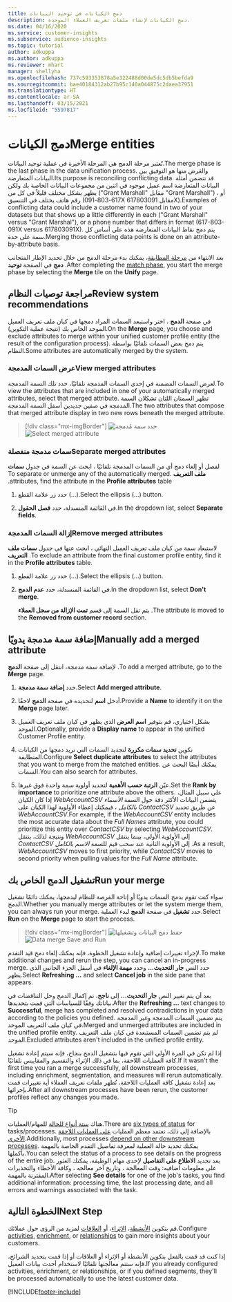 ```yaml
---
title: دمج الكيانات في توحيد البيانات
description: دمج الكيانات لإنشاء ملفات تعريف العملاء الموحدة.
ms.date: 04/16/2020
ms.service: customer-insights
ms.subservice: audience-insights
ms.topic: tutorial
author: adkuppa
ms.author: adkuppa
ms.reviewer: mhart
manager: shellyha
ms.openlocfilehash: 737c593353878a5e322488d00de5dc5db5befda9
ms.sourcegitcommit: bae40184312ab27b95c140a044875c2daea37951
ms.translationtype: HT
ms.contentlocale: ar-SA
ms.lasthandoff: 03/15/2021
ms.locfileid: "5597817"
---
```

# <a name="merge-entities"></a><span data-ttu-id="bfb55-103">دمج الكيانات</span><span class="sxs-lookup"><span data-stu-id="bfb55-103">Merge entities</span></span>

<span data-ttu-id="bfb55-104">تُعتبر مرحلة الدمج هي المرحلة الأخيرة في عملية توحيد البيانات.</span><span class="sxs-lookup"><span data-stu-id="bfb55-104">The merge phase is the last phase in the data unification process.</span></span> <span data-ttu-id="bfb55-105">والغرض منها هو التوفيق بين البيانات المتعارضة.</span><span class="sxs-lookup"><span data-stu-id="bfb55-105">Its purpose is reconciling conflicting data.</span></span> <span data-ttu-id="bfb55-106">قد تتضمن أمثلة البيانات المتعارضة اسم عميل موجود في اثنين من مجموعات البيانات الخاصة بك ولكن يظهر بشكل مختلف قليلاً في كل من ("Grant Marshall" مقابل "Grant Marshall") ، أو رقم هاتف يختلف في التنسيق (617-803-091X مقابل 617803091X).</span><span class="sxs-lookup"><span data-stu-id="bfb55-106">Examples of conflicting data could include a customer name found in two of your datasets but that shows up a little differently in each ("Grant Marshall" versus "Grant Marshal"), or a phone number that differs in format (617-803-091X versus 617803091X).</span></span> <span data-ttu-id="bfb55-107">يتم دمج نقاط البيانات المتعارضة هذه على أساس كل سمة على حدة.</span><span class="sxs-lookup"><span data-stu-id="bfb55-107">Merging those conflicting data points is done on an attribute-by-attribute basis.</span></span>

<span data-ttu-id="bfb55-108">بعد الانتهاء من [مرحلة المطابقة](match-entities.md)، يمكنك بدء مرحلة الدمج من خلال تحديد الإطار المتجانب **دمج** في الصفحة **توحيد** .</span><span class="sxs-lookup"><span data-stu-id="bfb55-108">After completing the [match phase](match-entities.md), you start the merge phase by selecting the **Merge** tile on the **Unify** page.</span></span>

## <a name="review-system-recommendations"></a><span data-ttu-id="bfb55-109">مراجعة توصيات النظام</span><span class="sxs-lookup"><span data-stu-id="bfb55-109">Review system recommendations</span></span>

<span data-ttu-id="bfb55-110">في صفحة **الدمج** ، اختر واستبعد السمات المراد دمجها في كيان ملف تعريف العميل الموحد الخاص بك (نتيجة عملية التكوين).</span><span class="sxs-lookup"><span data-stu-id="bfb55-110">On the **Merge** page, you choose and exclude attributes to merge within your unified customer profile entity (the result of the configuration process).</span></span> <span data-ttu-id="bfb55-111">يتم دمج بعض السمات تلقائيًا بواسطة النظام.</span><span class="sxs-lookup"><span data-stu-id="bfb55-111">Some attributes are automatically merged by the system.</span></span>

### <a name="view-merged-attributes"></a><span data-ttu-id="bfb55-112">عرض السمات المدمجة</span><span class="sxs-lookup"><span data-stu-id="bfb55-112">View merged attributes</span></span>

<span data-ttu-id="bfb55-113">لعرض السمات المضمنة في إحدى السمات المدمجة تلقائيًا، حدد تلك السمة المدمجة.</span><span class="sxs-lookup"><span data-stu-id="bfb55-113">To view the attributes that are included in one of your automatically merged attributes, select that merged attribute.</span></span> <span data-ttu-id="bfb55-114">تظهر السمتان اللتان تشكلان السمة المدمجة في صفين جديدين أسفل السمة المدمجة.</span><span class="sxs-lookup"><span data-stu-id="bfb55-114">The two attributes that compose that merged attribute display in two new rows beneath the merged attribute.</span></span>

> [!div class="mx-imgBorder"]
> <span data-ttu-id="bfb55-115">![حدد سمة مُدمجة](media/configure-data-merge-profile-attributes.png "حدد سمة مُدمجة")</span><span class="sxs-lookup"><span data-stu-id="bfb55-115">![Select merged attribute](media/configure-data-merge-profile-attributes.png "Select merged attribute")</span></span>

### <a name="separate-merged-attributes"></a><span data-ttu-id="bfb55-116">سمات مدمجة منفصلة</span><span class="sxs-lookup"><span data-stu-id="bfb55-116">Separate merged attributes</span></span>

<span data-ttu-id="bfb55-117">لفصل أو إلغاء دمج أي من السمات المدمجة تلقائيًا ، ابحث عن السمة في جدول **‏‫سمات ملف التعريف** .</span><span class="sxs-lookup"><span data-stu-id="bfb55-117">To separate or unmerge any of the automatically merged attributes, find the attribute in the **Profile attributes** table.</span></span>

1. <span data-ttu-id="bfb55-118">حدد زر علامة القطع (...).</span><span class="sxs-lookup"><span data-stu-id="bfb55-118">Select the ellipsis (...) button.</span></span>
  
2. <span data-ttu-id="bfb55-119">في القائمة المنسدلة، حدد **فصل الحقول**.</span><span class="sxs-lookup"><span data-stu-id="bfb55-119">In the dropdown list, select **Separate fields**.</span></span>

### <a name="remove-merged-attributes"></a><span data-ttu-id="bfb55-120">إزالة السمات المدمجة</span><span class="sxs-lookup"><span data-stu-id="bfb55-120">Remove merged attributes</span></span>

<span data-ttu-id="bfb55-121">لاستبعاد سمة من كيان ملف تعريف العميل النهائي ، ابحث عنها في جدول **سمات ملف التعريف** .</span><span class="sxs-lookup"><span data-stu-id="bfb55-121">To exclude an attribute from the final customer profile entity, find it in the **Profile attributes** table.</span></span>

1. <span data-ttu-id="bfb55-122">حدد زر علامة القطع (...).</span><span class="sxs-lookup"><span data-stu-id="bfb55-122">Select the ellipsis (...) button.</span></span>
  
2. <span data-ttu-id="bfb55-123">في القائمة المنسدلة، حدد **عدم الدمج**.</span><span class="sxs-lookup"><span data-stu-id="bfb55-123">In the dropdown list, select **Don't merge**.</span></span>

   <span data-ttu-id="bfb55-124">يتم نقل السمة إلى قسم **تمت الإزالة من سجل العملاء** .</span><span class="sxs-lookup"><span data-stu-id="bfb55-124">The attribute is moved to the **Removed from customer record** section.</span></span>

## <a name="manually-add-a-merged-attribute"></a><span data-ttu-id="bfb55-125">إضافة سمة مدمجة يدويًا</span><span class="sxs-lookup"><span data-stu-id="bfb55-125">Manually add a merged attribute</span></span>

<span data-ttu-id="bfb55-126">لإضافة سمة مدمجة، انتقل إلى صفحة **الدمج** .</span><span class="sxs-lookup"><span data-stu-id="bfb55-126">To add a merged attribute, go to the **Merge** page.</span></span>

1. <span data-ttu-id="bfb55-127">حدد **إضافة سمة مدمجة**.</span><span class="sxs-lookup"><span data-stu-id="bfb55-127">Select **Add merged attribute**.</span></span>

2. <span data-ttu-id="bfb55-128">أدخل **اسم** لتحديده في صفحة **الدمج** لاحقًا.</span><span class="sxs-lookup"><span data-stu-id="bfb55-128">Provide a **Name** to identify it on the **Merge** page later.</span></span>

3. <span data-ttu-id="bfb55-129">بشكل اختياري، قم بتوفير **اسم العرض** الذي يظهر في كيان ملف تعريف العميل الموحد.</span><span class="sxs-lookup"><span data-stu-id="bfb55-129">Optionally, provide a **Display name** to appear in the unified Customer Profile entity.</span></span>

4. <span data-ttu-id="bfb55-130">تكوين **تحديد سمات مكررة** لتحديد السمات التي تريد دمجها من الكيانات المتطابقة.</span><span class="sxs-lookup"><span data-stu-id="bfb55-130">Configure **Select duplicate attributes** to select the attributes that you want to merge from the matched entities.</span></span> <span data-ttu-id="bfb55-131">يمكنك أيضًا البحث عن السمات.</span><span class="sxs-lookup"><span data-stu-id="bfb55-131">You can also search for attributes.</span></span>

5. <span data-ttu-id="bfb55-132">عيّن **الرتبة حسب الأهمية** لتحديد أولوية سمة واحدة فوق غيرها.</span><span class="sxs-lookup"><span data-stu-id="bfb55-132">Set the **Rank by importance** to prioritize one attribute above the others.</span></span> <span data-ttu-id="bfb55-133">على سبيل المثال، إذا كان الكيان *WebAccountCSV* يتضمن البيانات الأكثر دقة حول السمة *الأسماء بالكامل* ، فيمكنك إعطاء الأولوية لهذا الكيان على *ContactCSV* عن طريق تحديد *WebAccountCSV*.</span><span class="sxs-lookup"><span data-stu-id="bfb55-133">For example, if the *WebAccountCSV* entity includes the most accurate data about the *Full Names* attribute, you could prioritize this entity over *ContactCSV* by selecting *WebAccountCSV*.</span></span> <span data-ttu-id="bfb55-134">ونتيجة لذلك، ينتقل *WebAccountCSV* إلى الأولوية الأولى، بينما ينتقل *ContactCSV* إلى الأولوية الثانية عند سحب قيم للسمة *الاسم بالكامل* .</span><span class="sxs-lookup"><span data-stu-id="bfb55-134">As a result, *WebAccountCSV* moves to first priority, while *ContactCSV* moves to second priority when pulling values for the *Full Name* attribute.</span></span>

## <a name="run-your-merge"></a><span data-ttu-id="bfb55-135">تشغيل الدمج الخاص بك</span><span class="sxs-lookup"><span data-stu-id="bfb55-135">Run your merge</span></span>

<span data-ttu-id="bfb55-136">سواء كنت تقوم بدمج السمات يدويًا أو إتاحة الفرصة للنظام ليدمجها، يمكنك دائمًا تشغيل الدمج.</span><span class="sxs-lookup"><span data-stu-id="bfb55-136">Whether you manually merge attributes or let the system merge them, you can always run your merge.</span></span> <span data-ttu-id="bfb55-137">حدد **تشغيل** في صفحة **الدمج** لبدء العملية.</span><span class="sxs-lookup"><span data-stu-id="bfb55-137">Select **Run** on the **Merge** page to start the process.</span></span>

> [!div class="mx-imgBorder"]
> <span data-ttu-id="bfb55-138">![حفظ دمج البيانات وتشغيلها](media/configure-data-merge-save-run.png "حفظ دمج البيانات وتشغيلها")</span><span class="sxs-lookup"><span data-stu-id="bfb55-138">![Data merge Save and Run](media/configure-data-merge-save-run.png "Data merge Save and Run")</span></span>

<span data-ttu-id="bfb55-139">لإجراء تغييرات إضافية وإعادة تشغيل الخطوة، فإنه يمكنك إلغاء دمج قيد التقدم.</span><span class="sxs-lookup"><span data-stu-id="bfb55-139">To make additional changes and rerun the step, you can cancel an in-progress merge.</span></span> <span data-ttu-id="bfb55-140">حدد النص **جار التحديث...** وحدد **مهمة الإلغاء** في أسفل الجزء الجانبي الذي يظهر.</span><span class="sxs-lookup"><span data-stu-id="bfb55-140">Select **Refreshing ...** and select **Cancel job**  in the side pane that appears.</span></span>

<span data-ttu-id="bfb55-141">بعد أن يتم تغيير النص **جار التحديث...** إلى **ناجح**، تم إكمال الدمج وحل التناقضات في بياناتك وفقًا للسياسات التي قمت بتحديدها.</span><span class="sxs-lookup"><span data-stu-id="bfb55-141">After the **Refreshing ...** text changes to **Successful**, merge has completed and resolved contradictions in your data according to the policies you defined.</span></span> <span data-ttu-id="bfb55-142">يتم تضمين السمات المدمجة وغير المدمجة في كيان ملف التعريف الموحد.</span><span class="sxs-lookup"><span data-stu-id="bfb55-142">Merged and unmerged attributes are included in the unified profile entity.</span></span> <span data-ttu-id="bfb55-143">لم يتم تضمين السمات المستبعدة في كيان ملف التعريف الموحد.</span><span class="sxs-lookup"><span data-stu-id="bfb55-143">Excluded attributes aren't included in the unified profile entity.</span></span>

<span data-ttu-id="bfb55-144">إذا لم تكن في المرة الأولي التي تقوم فيها بتشغيل الدمج بنجاح، فإنه سيتم إعادة تشغيل كافة العمليات اللاحقة، بما في ذلك الإثراء والتقسيم والمقاييس تلقائيًا.</span><span class="sxs-lookup"><span data-stu-id="bfb55-144">If it wasn't the first time you ran a merge successfully, all downstream processes, including enrichment, segmentation, and measures will rerun automatically.</span></span> <span data-ttu-id="bfb55-145">بعد إعادة تشغيل كافة العمليات اللاحقة، تُظهر ملفات تعريف العملاء أية تغييرات قمت بإجرائها.</span><span class="sxs-lookup"><span data-stu-id="bfb55-145">After all downstream processes have been rerun, the customer profiles reflect any changes you made.</span></span>

> [!TIP]
> <span data-ttu-id="bfb55-146">هناك [ستة أنواع للحالة](system.md#status-types) للمهام/العمليات.</span><span class="sxs-lookup"><span data-stu-id="bfb55-146">There are [six types of status](system.md#status-types) for tasks/processes.</span></span> <span data-ttu-id="bfb55-147">بالإضافة إلى ذلك، تعتمد معظم العمليات [على العمليات اللاحقة الأخرى](system.md#refresh-policies).</span><span class="sxs-lookup"><span data-stu-id="bfb55-147">Additionally, most processes [depend on other downstream processes](system.md#refresh-policies).</span></span> <span data-ttu-id="bfb55-148">يمكنك تحديد حالة العملية لمعرفة تفاصيل التقدم الخاصة بالمهمة بأكملها.</span><span class="sxs-lookup"><span data-stu-id="bfb55-148">You can select the status of a process to see details on the progress of the entire job.</span></span> <span data-ttu-id="bfb55-149">بعد تحديد **الاطلاع على التفاصيل** لإحدى مهام الوظيفة، يمكنك العثور علي معلومات اضافيه: وقت المعالجة ، وتاريخ آخر معالجه ، وكافة الأخطاء والتحذيرات المقترنة بالمهمة.</span><span class="sxs-lookup"><span data-stu-id="bfb55-149">After selecting **See details** for one of the job's tasks, you find additional information: processing time, the last processing date, and all errors and warnings associated with the task.</span></span>

## <a name="next-step"></a><span data-ttu-id="bfb55-150">الخطوة التالية</span><span class="sxs-lookup"><span data-stu-id="bfb55-150">Next Step</span></span>

<span data-ttu-id="bfb55-151">قم بتكوين [الأنشطة](activities.md)، [‏‫الإثراء‬](enrichment-microsoft-graph.md)، أو [العلاقات](relationships.md) لمزيد من الرؤى حول عملائك.</span><span class="sxs-lookup"><span data-stu-id="bfb55-151">Configure [activities](activities.md), [enrichment](enrichment-microsoft-graph.md), or [relationships](relationships.md) to gain more insights about your customers.</span></span>

<span data-ttu-id="bfb55-152">إذا كنت قد قمت بالفعل بتكوين الأنشطة أو الإثراء أو العلاقات أو إذا قمت بتحديد الشرائح، فإنه ستتم معالجتها تلقائيًا لاستخدام أحدث بيانات العميل.</span><span class="sxs-lookup"><span data-stu-id="bfb55-152">If you already configured activities, enrichment, or relationships, or if you defined segments, they'll be processed automatically to use the latest customer data.</span></span>




[!INCLUDE[footer-include](../includes/footer-banner.md)]